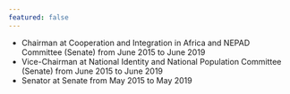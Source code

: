 ```yaml
---
featured: false
---
```

* Chairman at Cooperation and Integration in Africa and NEPAD Committee (Senate) from June 2015 to June 2019
* Vice-Chairman at National Identity and National Population Committee (Senate) from June 2015 to June 2019
* Senator at Senate from May 2015 to May 2019

